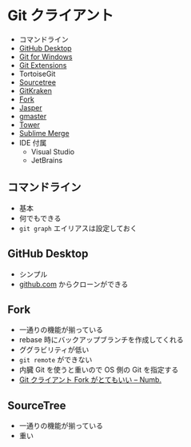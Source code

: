 # Git クライアント

- コマンドライン
- [GitHub Desktop](https://desktop.github.com/)
- [Git for Windows](https://gitforwindows.org/)
- [Git Extensions](http://gitextensions.github.io/)
- TortoiseGit
- [Sourcetree](https://www.sourcetreeapp.com/)
- [GitKraken](https://www.gitkraken.com/)
- [Fork](https://git-fork.com/)
- [Jasper](https://jasperapp.io/)
- [gmaster](https://gmaster.io/)
- [Tower](https://www.git-tower.com/windows)
- [Sublime Merge](https://www.sublimemerge.com/)
- IDE 付属
  - Visual Studio
  - JetBrains

## コマンドライン
- 基本
- 何でもできる
- `git graph` エイリアスは設定しておく

## GitHub Desktop
- シンプル
- [github.com](https://github.com/) からクローンができる

## Fork
- 一通りの機能が揃っている
- rebase 時にバックアップブランチを作成してくれる
- ググラビリティが低い
- `git remote` ができない
- 内臓 Git を使うと重いので OS 側の Git を指定する
- [Git クライアント Fork がとてもいい – Numb.](https://wp.graphact.com/2020/04/29/git-client-fork/)

## SourceTree
- 一通りの機能が揃っている
- 重い
